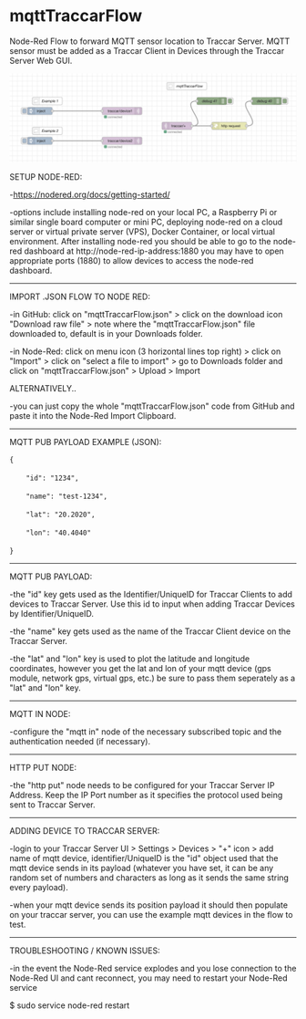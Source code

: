 # mqttTraccarFlow
Node-Red Flow to forward MQTT sensor location to Traccar Server. MQTT sensor must be added as a Traccar Client in Devices through the Traccar Server Web GUI.

![traccar flow](/mqttTraccarFlow.png?raw=true "Node Red Flow")

SETUP NODE-RED:

-https://nodered.org/docs/getting-started/

-options include installing node-red on your local PC, a Raspberry Pi or similar single board computer or mini PC, deploying node-red on a cloud server or virtual private server (VPS), Docker Container, or local virtual environment. After installing node-red you should be able to go to the node-red dashboard at http://node-red-ip-address:1880 you may have to open appropriate ports (1880) to allow devices to access the node-red dashboard.

----------------------------------------------

IMPORT .JSON FLOW TO NODE RED:

-in GitHub: click on "mqttTraccarFlow.json" > click on the download icon "Download raw file" > note where the "mqttTraccarFlow.json" file downloaded to, default is in your Downloads folder.

-in Node-Red: click on menu icon (3 horizontal lines top right) > click on "Import" > click on "select a file to import" > go to Downloads folder and click on "mqttTraccarFlow.json" > Upload > Import

ALTERNATIVELY..

-you can just copy the whole "mqttTraccarFlow.json" code from GitHub and paste it into the Node-Red Import Clipboard.

-----------------------------------------------

MQTT PUB PAYLOAD EXAMPLE (JSON):

    {

        "id": "1234",
    
        "name": "test-1234",
    
        "lat": "20.2020",
    
        "lon": "40.4040"
    
    }

-------------------------------------------

MQTT PUB PAYLOAD:

-the "id" key gets used as the Identifier/UniqueID for Traccar Clients to add devices to Traccar Server. Use this id to input when adding Traccar Devices by Identifier/UniqueID.

-the "name" key gets used as the name of the Traccar Client device on the Traccar Server.

-the "lat" and "lon" key is used to plot the latitude and longitude coordinates, however you get the lat and lon of your mqtt device (gps module, network gps, virtual gps, etc.) be sure to pass them seperately as a "lat" and "lon" key.

--------------------------------------------

MQTT IN NODE:

-configure the "mqtt in" node of the necessary subscribed topic and the authentication needed (if necessary).

---------------------------------------------

HTTP PUT NODE:

-the "http put" node needs to be configured for your Traccar Server IP Address. Keep the IP Port number as it specifies the protocol used being sent to Traccar Server.

-----------------------------------------------

ADDING DEVICE TO TRACCAR SERVER:

-login to your Traccar Server UI > Settings > Devices > "+" icon > add name of mqtt device, identifier/UniqueID is the "id" object used that the mqtt device sends in its payload (whatever you have set, it can be any random set of numbers and characters as long as it sends the same string every payload).

-when your mqtt device sends its position payload it should then populate on your traccar server, you can use the example mqtt devices in the flow to test.

-------------------------------------------------

TROUBLESHOOTING / KNOWN ISSUES:

-in the event the Node-Red service explodes and you lose connection to the Node-Red UI and cant reconnect, you may need to restart your Node-Red service

$ sudo service node-red restart

